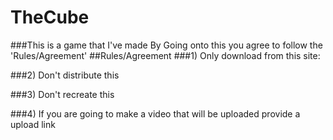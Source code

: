 # TheCube
###This is a game that I've made
By Going onto this you agree to follow the 'Rules/Agreement'
##Rules/Agreement
###1) Only download from this site: 

###2) Don't distribute this

###3) Don't recreate this

###4) If you are going to make a video that will be uploaded provide a upload link
